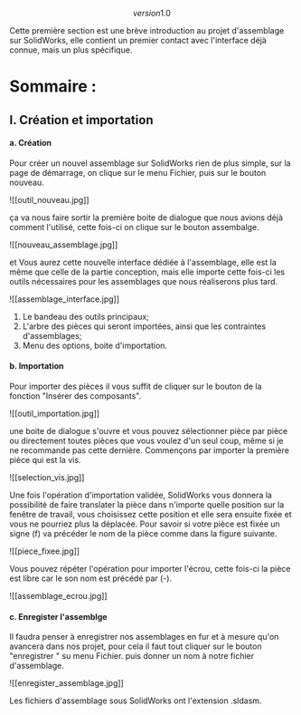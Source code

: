 $$version 1.0$$

Cette première section est une brève introduction au projet d'assemblage sur SolidWorks, elle contient un premier contact avec l'interface déjà connue, mais un plus spécifique. 

# Sommaire :

## I. Création et importation

#### a. Création

Pour créer un nouvel assemblage sur SolidWorks rien de plus simple, sur la page de démarrage, on clique sur le menu Fichier, puis sur le bouton nouveau.

![[outil_nouveau.jpg]]

ça va nous faire sortir la première boite de dialogue que nous avions déjà comment l'utilisé, cette fois-ci on clique sur le bouton assembalge.

![[nouveau_assemblage.jpg]]

et Vous aurez cette nouvelle interface dédiée à l'assemblage, elle est la même que celle de la partie conception, mais elle importe cette fois-ci les outils nécessaires pour les assemblages que nous réaliserons plus tard.

![[assemblage_interface.jpg]]

1. Le bandeau des outils principaux; 
2. L'arbre des pièces qui seront importées, ainsi que les contraintes d'assemblages;
3. Menu des options, boite d'importation.

#### b. Importation

Pour importer des pièces il vous suffit de cliquer sur le bouton de la fonction "Insérer des composants".

![[outil_importation.jpg]]

une boite de dialogue s'ouvre et vous pouvez sélectionner pièce par pièce ou directement toutes pièces que vous voulez d'un seul coup, même si je ne recommande pas cette dernière.
Commençons par importer la première pièce qui est la vis. 

![[selection_vis.jpg]]

Une fois l'opération d'importation validée, SolidWorks vous donnera la possibilité de faire translater la pièce dans n'importe quelle position sur la fenêtre de travail, vous choisissez cette position et elle sera ensuite fixée et vous ne pourriez plus la déplacée. Pour savoir si votre pièce est fixée un signe (f) va précéder le nom de la pièce comme dans la figure suivante.

![[piece_fixee.jpg]]

Vous pouvez répéter l'opération pour importer l'écrou, cette fois-ci la pièce est libre car le son nom est précédé par (-).

![[assemblage_ecrou.jpg]]

#### c. Enregister l'assemblge

Il faudra penser à enregistrer nos assemblages en fur et à mesure qu'on avancera dans nos projet, pour cela il faut tout cliquer sur le bouton "enregistrer " su menu Fichier. puis donner un nom à notre fichier d'assemblage.

![[enregister_assemblage.jpg]]

Les fichiers d'assemblage sous SolidWorks ont l'extension .sldasm.
